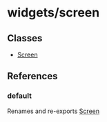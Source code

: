 # widgets/screen

## Classes

- [Screen](widgets.screen.Class.Screen.md)

## References

### default

Renames and re-exports [Screen](widgets.screen.Class.Screen.md)
